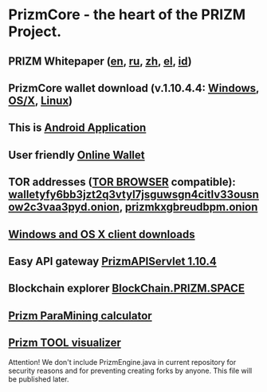 # PrizmCore - the heart of the PRIZM Project.

## PRIZM Whitepaper ([en](http://tech.prizm.space/wp/prizm_wp_en.pdf?rnd=20200601), [ru](http://tech.prizm.space/wp/prizm_wp_ru.pdf?rnd=20200601), [zh](http://tech.prizm.space/wp/prizm_wp_zh.pdf?rnd=20200601), [el](http://tech.prizm.space/wp/prizm_wp_el.pdf?rnd=20200601), [id](http://tech.prizm.space/wp/prizm_wp_id.pdf?rnd=20200601))

## PrizmCore wallet download (v.1.10.4.4: [Windows](http://tech.prizm.space/files/prizm-dist-1.10.4.4-win.exe), [OS/X](http://tech.prizm.space/files/prizm-dist-1.10.4.4-mac.dmg), [Linux](http://tech.prizm.space/files/prizm-dist-1.10.4.4-linux.tgz))

## This is [Android Application](http://tech.prizm.space/files/prizm.apk)

## User friendly [Online Wallet](https://wallet.prizm.space/)
## TOR addresses ([TOR BROWSER](https://www.torproject.org) compatible): [walletyfy6bb3jzt2q3vtyl7jsguwsgn4citlv33ousnow2c3vaa3pyd.onion](http://walletyfy6bb3jzt2q3vtyl7jsguwsgn4citlv33ousnow2c3vaa3pyd.onion/), [prizmkxgbreudbpm.onion](http://prizmkxgbreudbpm.onion/)

## [Windows and OS X client downloads](http://94.130.167.158/loyalty/center/)

## Easy API gateway [PrizmAPIServlet 1.10.4](http://tech.prizm.space/files/prizm-api-1.10.4.tgz)

## Blockchain explorer [BlockChain.PRIZM.SPACE](http://blockchain.prizm.space/)

## [Prizm ParaMining calculator](https://paracalc.prizm.space/)

## [Prizm TOOL visualizer](https://tool.prizm.space/)

Attention! We don't include PrizmEngine.java in current repository for security reasons and for preventing creating forks by anyone. This file will be published later.
